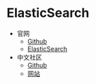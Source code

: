 # ElasticSearch

- 官网
  - [Github](https://github.com/elastic)
  - [ElasticSearch](https://www.elastic.co/products/elasticsearch)
- 中文社区
  - [Github](https://github.com/elasticsearch-cn)
  - [网站](https://elasticsearch.cn/)
